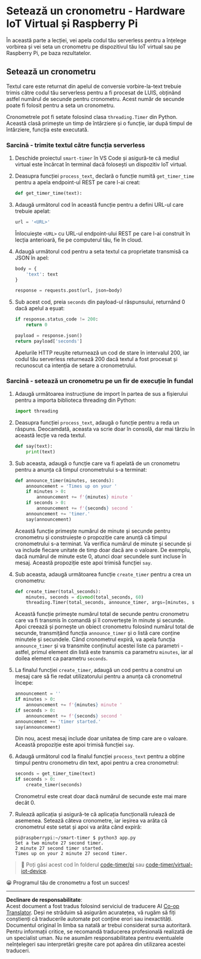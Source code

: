 <!--
CO_OP_TRANSLATOR_METADATA:
{
  "original_hash": "64ad4ddb4de81a18b7252e968f10b404",
  "translation_date": "2025-08-28T09:06:02+00:00",
  "source_file": "6-consumer/lessons/3-spoken-feedback/single-board-computer-set-timer.md",
  "language_code": "ro"
}
-->
# Setează un cronometru - Hardware IoT Virtual și Raspberry Pi

În această parte a lecției, vei apela codul tău serverless pentru a înțelege vorbirea și vei seta un cronometru pe dispozitivul tău IoT virtual sau pe Raspberry Pi, pe baza rezultatelor.

## Setează un cronometru

Textul care este returnat din apelul de conversie vorbire-la-text trebuie trimis către codul tău serverless pentru a fi procesat de LUIS, obținând astfel numărul de secunde pentru cronometru. Acest număr de secunde poate fi folosit pentru a seta un cronometru.

Cronometrele pot fi setate folosind clasa `threading.Timer` din Python. Această clasă primește un timp de întârziere și o funcție, iar după timpul de întârziere, funcția este executată.

### Sarcină - trimite textul către funcția serverless

1. Deschide proiectul `smart-timer` în VS Code și asigură-te că mediul virtual este încărcat în terminal dacă folosești un dispozitiv IoT virtual.

1. Deasupra funcției `process_text`, declară o funcție numită `get_timer_time` pentru a apela endpoint-ul REST pe care l-ai creat:

    ```python
    def get_timer_time(text):
    ```

1. Adaugă următorul cod în această funcție pentru a defini URL-ul care trebuie apelat:

    ```python
    url = '<URL>'
    ```

    Înlocuiește `<URL>` cu URL-ul endpoint-ului REST pe care l-ai construit în lecția anterioară, fie pe computerul tău, fie în cloud.

1. Adaugă următorul cod pentru a seta textul ca proprietate transmisă ca JSON în apel:

    ```python
    body = {
        'text': text
    }
    
    response = requests.post(url, json=body)
    ```

1. Sub acest cod, preia `seconds` din payload-ul răspunsului, returnând 0 dacă apelul a eșuat:

    ```python
    if response.status_code != 200:
        return 0
    
    payload = response.json()
    return payload['seconds']
    ```

    Apelurile HTTP reușite returnează un cod de stare în intervalul 200, iar codul tău serverless returnează 200 dacă textul a fost procesat și recunoscut ca intenția de setare a cronometrului.

### Sarcină - setează un cronometru pe un fir de execuție în fundal

1. Adaugă următoarea instrucțiune de import în partea de sus a fișierului pentru a importa biblioteca threading din Python:

    ```python
    import threading
    ```

1. Deasupra funcției `process_text`, adaugă o funcție pentru a reda un răspuns. Deocamdată, aceasta va scrie doar în consolă, dar mai târziu în această lecție va reda textul.

    ```python
    def say(text):
        print(text)
    ```

1. Sub aceasta, adaugă o funcție care va fi apelată de un cronometru pentru a anunța că timpul cronometrului s-a terminat:

    ```python
    def announce_timer(minutes, seconds):
        announcement = 'Times up on your '
        if minutes > 0:
            announcement += f'{minutes} minute '
        if seconds > 0:
            announcement += f'{seconds} second '
        announcement += 'timer.'
        say(announcement)
    ```

    Această funcție primește numărul de minute și secunde pentru cronometru și construiește o propoziție care anunță că timpul cronometrului s-a terminat. Va verifica numărul de minute și secunde și va include fiecare unitate de timp doar dacă are o valoare. De exemplu, dacă numărul de minute este 0, atunci doar secundele sunt incluse în mesaj. Această propoziție este apoi trimisă funcției `say`.

1. Sub aceasta, adaugă următoarea funcție `create_timer` pentru a crea un cronometru:

    ```python
    def create_timer(total_seconds):
        minutes, seconds = divmod(total_seconds, 60)
        threading.Timer(total_seconds, announce_timer, args=[minutes, seconds]).start()
    ```

    Această funcție primește numărul total de secunde pentru cronometru care va fi transmis în comandă și îl convertește în minute și secunde. Apoi creează și pornește un obiect cronometru folosind numărul total de secunde, transmițând funcția `announce_timer` și o listă care conține minutele și secundele. Când cronometrul expiră, va apela funcția `announce_timer` și va transmite conținutul acestei liste ca parametri - astfel, primul element din listă este transmis ca parametru `minutes`, iar al doilea element ca parametru `seconds`.

1. La finalul funcției `create_timer`, adaugă un cod pentru a construi un mesaj care să fie redat utilizatorului pentru a anunța că cronometrul începe:

    ```python
    announcement = ''
    if minutes > 0:
        announcement += f'{minutes} minute '
    if seconds > 0:
        announcement += f'{seconds} second '    
    announcement += 'timer started.'
    say(announcement)
    ```

    Din nou, acest mesaj include doar unitatea de timp care are o valoare. Această propoziție este apoi trimisă funcției `say`.

1. Adaugă următorul cod la finalul funcției `process_text` pentru a obține timpul pentru cronometru din text, apoi pentru a crea cronometrul:

    ```python
    seconds = get_timer_time(text)
    if seconds > 0:
        create_timer(seconds)
    ```

    Cronometrul este creat doar dacă numărul de secunde este mai mare decât 0.

1. Rulează aplicația și asigură-te că aplicația funcțională rulează de asemenea. Setează câteva cronometre, iar ieșirea va arăta că cronometrul este setat și apoi va arăta când expiră:

    ```output
    pi@raspberrypi:~/smart-timer $ python3 app.py 
    Set a two minute 27 second timer.
    2 minute 27 second timer started.
    Times up on your 2 minute 27 second timer.
    ```

> 💁 Poți găsi acest cod în folderul [code-timer/pi](../../../../../6-consumer/lessons/3-spoken-feedback/code-timer/pi) sau [code-timer/virtual-iot-device](../../../../../6-consumer/lessons/3-spoken-feedback/code-timer/virtual-iot-device).

😀 Programul tău de cronometru a fost un succes!

---

**Declinare de responsabilitate**:  
Acest document a fost tradus folosind serviciul de traducere AI [Co-op Translator](https://github.com/Azure/co-op-translator). Deși ne străduim să asigurăm acuratețea, vă rugăm să fiți conștienți că traducerile automate pot conține erori sau inexactități. Documentul original în limba sa natală ar trebui considerat sursa autoritară. Pentru informații critice, se recomandă traducerea profesională realizată de un specialist uman. Nu ne asumăm responsabilitatea pentru eventualele neînțelegeri sau interpretări greșite care pot apărea din utilizarea acestei traduceri.